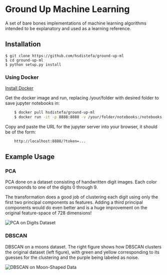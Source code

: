 # Ground Up Machine Learning

A set of bare bones implementations of machine learning algorithms intended to be explanatory and used as a learning reference.

## Installation
    $ git clone https://github.com/hsdistefa/ground-up-ml
    $ cd ground-up-ml
    $ python setup.py install

### Using Docker
[Install Docker](https://docs.docker.com/engine/installation/)

Get the docker image and run, replacing /your/folder with desired folder to save jupyter notebooks in:
``` sh
    $ docker pull hsdistefa/ground-up-ml
    $ docker run -it -p 8888:8888 -v /your/folder/notebooks:/notebooks ground-up-ml
```

Copy and paste the URL for the jupyter server into your browser, it should be of the form:
``` sh
    http://localhost:8888/?token=...
```

## Example Usage

### PCA
PCA done on a dataset consisting of handwritten digit images. Each color corresponds to one of the digits 0 through 9.

The transformation does a good job of clustering each digit using only the first two principal components as features. Adding a third principal components would do even better and is a huge improvement on the original feature-space of 728 dimensions!

![PCA on Digits Dataset](https://user-images.githubusercontent.com/5913237/31640503-c3f59810-b293-11e7-8d9e-06e7d0e54c61.png)


### DBSCAN
DBSCAN on a moons dataset. The right figure shows how DBSCAN clusters the original dataset (left figure), with green and yellow corresponding to its guesses for the clustering and the purple being labeled as noise.

![DBSCAN on Moon-Shaped Data](https://user-images.githubusercontent.com/5913237/31640535-f8c2dc74-b293-11e7-8803-018a124c2812.png)
